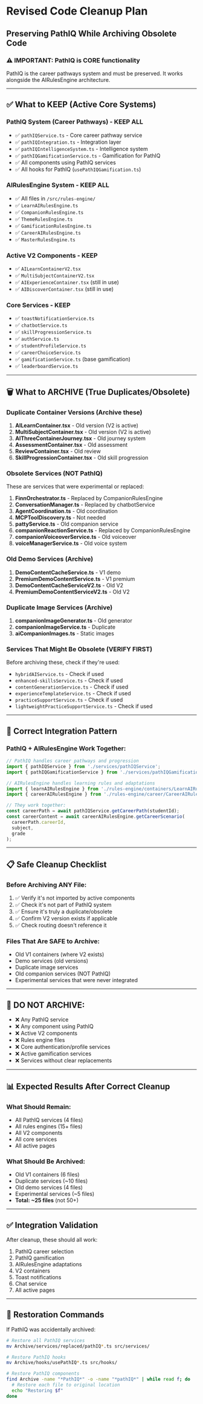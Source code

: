 # Revised Code Cleanup Plan
## Preserving PathIQ While Archiving Obsolete Code

### ⚠️ IMPORTANT: PathIQ is CORE functionality
PathIQ is the career pathways system and must be preserved. It works alongside the AIRulesEngine architecture.

---

## ✅ What to KEEP (Active Core Systems)

### PathIQ System (Career Pathways) - KEEP ALL
- ✅ `pathIQService.ts` - Core career pathway service
- ✅ `pathIQIntegration.ts` - Integration layer
- ✅ `pathIQIntelligenceSystem.ts` - Intelligence system
- ✅ `pathIQGamificationService.ts` - Gamification for PathIQ
- ✅ All components using PathIQ services
- ✅ All hooks for PathIQ (`usePathIQGamification.ts`)

### AIRulesEngine System - KEEP ALL
- ✅ All files in `/src/rules-engine/`
- ✅ `LearnAIRulesEngine.ts`
- ✅ `CompanionRulesEngine.ts`
- ✅ `ThemeRulesEngine.ts`
- ✅ `GamificationRulesEngine.ts`
- ✅ `CareerAIRulesEngine.ts`
- ✅ `MasterRulesEngine.ts`

### Active V2 Components - KEEP
- ✅ `AILearnContainerV2.tsx`
- ✅ `MultiSubjectContainerV2.tsx`
- ✅ `AIExperienceContainer.tsx` (still in use)
- ✅ `AIDiscoverContainer.tsx` (still in use)

### Core Services - KEEP
- ✅ `toastNotificationService.ts`
- ✅ `chatbotService.ts`
- ✅ `skillProgressionService.ts`
- ✅ `authService.ts`
- ✅ `studentProfileService.ts`
- ✅ `careerChoiceService.ts`
- ✅ `gamificationService.ts` (base gamification)
- ✅ `leaderboardService.ts`

---

## 🗑️ What to ARCHIVE (True Duplicates/Obsolete)

### Duplicate Container Versions (Archive these)
1. **AILearnContainer.tsx** - Old version (V2 is active)
2. **MultiSubjectContainer.tsx** - Old version (V2 is active)
3. **AIThreeContainerJourney.tsx** - Old journey system
4. **AssessmentContainer.tsx** - Old assessment
5. **ReviewContainer.tsx** - Old review
6. **SkillProgressionContainer.tsx** - Old skill progression

### Obsolete Services (NOT PathIQ)
These are services that were experimental or replaced:

1. **FinnOrchestrator.ts** - Replaced by CompanionRulesEngine
2. **ConversationManager.ts** - Replaced by chatbotService
3. **AgentCoordination.ts** - Old coordination
4. **MCPToolDiscovery.ts** - Not needed
5. **pattyService.ts** - Old companion service
6. **companionReactionService.ts** - Replaced by CompanionRulesEngine
7. **companionVoiceoverService.ts** - Old voiceover
8. **voiceManagerService.ts** - Old voice system

### Old Demo Services (Archive)
1. **DemoContentCacheService.ts** - V1 demo
2. **PremiumDemoContentService.ts** - V1 premium
3. **DemoContentCacheServiceV2.ts** - Old V2
4. **PremiumDemoContentServiceV2.ts** - Old V2

### Duplicate Image Services (Archive)
1. **companionImageGenerator.ts** - Old generator
2. **companionImageService.ts** - Duplicate
3. **aiCompanionImages.ts** - Static images

### Services That Might Be Obsolete (VERIFY FIRST)
Before archiving these, check if they're used:
- `hybridAIService.ts` - Check if used
- `enhanced-skillsService.ts` - Check if used
- `contentGenerationService.ts` - Check if used
- `experienceTemplateService.ts` - Check if used
- `practiceSupportService.ts` - Check if used
- `lightweightPracticeSupportService.ts` - Check if used

---

## 🔄 Correct Integration Pattern

### PathIQ + AIRulesEngine Work Together:

```typescript
// PathIQ handles career pathways and progression
import { pathIQService } from './services/pathIQService';
import { pathIQGamificationService } from './services/pathIQGamificationService';

// AIRulesEngine handles learning rules and adaptations
import { learnAIRulesEngine } from './rules-engine/containers/LearnAIRulesEngine';
import { careerAIRulesEngine } from './rules-engine/career/CareerAIRulesEngine';

// They work together:
const careerPath = await pathIQService.getCareerPath(studentId);
const careerContent = await careerAIRulesEngine.getCareerScenario(
  careerPath.careerId,
  subject,
  grade
);
```

---

## 📋 Safe Cleanup Checklist

### Before Archiving ANY File:
1. ✅ Verify it's not imported by active components
2. ✅ Check it's not part of PathIQ system
3. ✅ Ensure it's truly a duplicate/obsolete
4. ✅ Confirm V2 version exists if applicable
5. ✅ Check routing doesn't reference it

### Files That Are SAFE to Archive:
- Old V1 containers (where V2 exists)
- Demo services (old versions)
- Duplicate image services
- Old companion services (NOT PathIQ)
- Experimental services that were never integrated

---

## 🚨 DO NOT ARCHIVE:
- ❌ Any PathIQ service
- ❌ Any component using PathIQ
- ❌ Active V2 components
- ❌ Rules engine files
- ❌ Core authentication/profile services
- ❌ Active gamification services
- ❌ Services without clear replacements

---

## 📊 Expected Results After Correct Cleanup

### What Should Remain:
- All PathIQ services (4 files)
- All rules engines (15+ files)
- All V2 components
- All core services
- All active pages

### What Should Be Archived:
- Old V1 containers (6 files)
- Duplicate services (~10 files)
- Old demo services (4 files)
- Experimental services (~5 files)
- **Total: ~25 files** (not 50+)

---

## ✅ Integration Validation

After cleanup, these should all work:
1. PathIQ career selection
2. PathIQ gamification
3. AIRulesEngine adaptations
4. V2 containers
5. Toast notifications
6. Chat service
7. All active pages

---

## 🔧 Restoration Commands

If PathIQ was accidentally archived:
```bash
# Restore all PathIQ services
mv Archive/services/replaced/pathIQ*.ts src/services/

# Restore PathIQ hooks
mv Archive/hooks/usePathIQ*.ts src/hooks/

# Restore PathIQ components
find Archive -name "*PathIQ*" -o -name "*pathIQ*" | while read f; do
  # Restore each file to original location
  echo "Restoring $f"
done
```